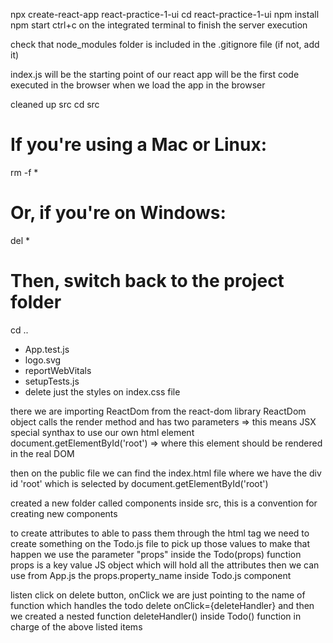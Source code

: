 npx create-react-app react-practice-1-ui
cd react-practice-1-ui
npm install
npm start
ctrl+c on the integrated terminal to finish the server execution

check that node_modules folder is included in the .gitignore file (if not, add it)

index.js will be the starting point of our react app
will be the first code executed in the browser when we load the app in the browser

cleaned up src
cd src

# If you're using a Mac or Linux:
rm -f *

# Or, if you're on Windows:
del *

# Then, switch back to the project folder
cd ..

- App.test.js
- logo.svg
- reportWebVitals
- setupTests.js
- delete just the styles on index.css file

there we are importing ReactDom from the react-dom library
ReactDom object calls the render method and has two parameters
<App /> => this means JSX special synthax to use our own html element
document.getElementById('root') => where this element should be rendered in the real DOM

then on the public file we can find the index.html file where we have the div id 'root' which is selected by document.getElementById('root')

created a new folder called components inside src, this is a convention for creating new components

to create attributes to able to pass them through the <Todo /> html tag
we need to create something on the Todo.js file to pick up those values
to make that happen we use the parameter "props" inside the Todo(props) function
props is a key value JS object which will hold all the attributes
then we can use from App.js the props.property_name inside Todo.js component

listen click on delete button, onClick we are just pointing to the name of function which handles the todo delete
onClick={deleteHandler}
and then we created a nested function deleteHandler() inside Todo() function in charge of the above listed items
